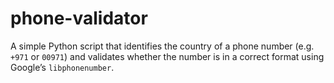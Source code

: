 # phone-validator
A simple Python script that identifies the country of a phone number (e.g. `+971` or `00971`)   and validates whether the number is in a correct format using Google’s `libphonenumber`.
